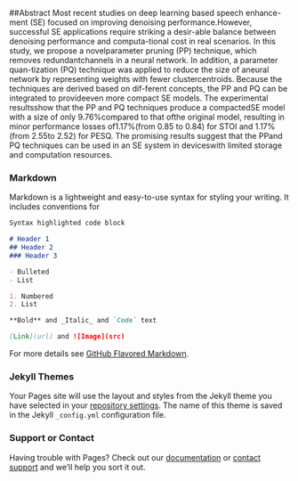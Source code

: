 ##Abstract
Most recent studies on deep learning based speech enhance-ment  (SE)  focused  on  improving  denoising  performance.However, successful SE applications require striking a desir-able  balance  between  denoising  performance  and  computa-tional cost in real scenarios. In this study, we propose a novelparameter pruning (PP) technique, which removes redundantchannels in a neural network.  In addition, a parameter quan-tization (PQ) technique was applied to reduce the size of aneural  network  by  representing  weights  with  fewer  clustercentroids.  Because the techniques are derived based on dif-ferent concepts, the PP and PQ can be integrated to provideeven  more  compact  SE  models.   The  experimental  resultsshow  that  the  PP  and  PQ  techniques  produce  a  compactedSE  model  with  a  size  of  only  9.76%compared  to  that  ofthe original model, resulting in minor performance losses of1.17%(from 0.85 to 0.84) for STOI and 1.17%(from 2.55to 2.52) for PESQ. The promising results suggest that the PPand PQ techniques can be used in an SE system in deviceswith limited storage and computation resources.
### Markdown

Markdown is a lightweight and easy-to-use syntax for styling your writing. It includes conventions for

```markdown
Syntax highlighted code block

# Header 1
## Header 2
### Header 3

- Bulleted
- List

1. Numbered
2. List

**Bold** and _Italic_ and `Code` text

[Link](url) and ![Image](src)
```

For more details see [GitHub Flavored Markdown](https://guides.github.com/features/mastering-markdown/).

### Jekyll Themes

Your Pages site will use the layout and styles from the Jekyll theme you have selected in your [repository settings](https://github.com/WilliamYu1993/ICSE/settings). The name of this theme is saved in the Jekyll `_config.yml` configuration file.

### Support or Contact

Having trouble with Pages? Check out our [documentation](https://help.github.com/categories/github-pages-basics/) or [contact support](https://github.com/contact) and we’ll help you sort it out.
